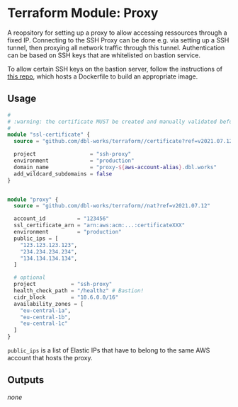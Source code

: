 # Terraform Module: Proxy

A reopsitory for setting up a proxy to allow accessing ressources through a fixed IP.
Connecting to the SSH Proxy can be done e.g. via setting up a SSH tunnel, then proxying all network traffic through this tunnel. Authentication can be based on SSH keys that are whitelisted on bastion service.

To allow certain SSH keys on the bastion server, follow the instructions of [this repo](https://github.com/dbl-works/bastion), which hosts a Dockerfile to build an appropriate image.


## Usage

```terraform
#
# :warning: the certificate MUST be created and manually validated before any depending ressources
#
module "ssl-certificate" {
  source = "github.com/dbl-works/terraform//certificate?ref=v2021.07.12"

  project                 = "ssh-proxy"
  environment             = "production"
  domain_name             = "proxy-${aws-account-alias}.dbl.works"
  add_wildcard_subdomains = false
}


module "proxy" {
  source = "github.com/dbl-works/terraform//nat?ref=v2021.07.12"

  account_id          = "123456"
  ssl_certificate_arn = "arn:aws:acm:...:certificateXXX"
  environment         = "production"
  public_ips = [
    "123.123.123.123",
    "234.234.234.234",
    "134.134.134.134",
  ]

  # optional
  project           = "ssh-proxy"
  health_check_path = "/healthz" # Bastion!
  cidr_block        = "10.6.0.0/16"
  availability_zones = [
    "eu-central-1a",
    "eu-central-1b",
    "eu-central-1c"
  ]
}
```

`public_ips` is a list of Elastic IPs that have to belong to the same AWS account that hosts the proxy.

## Outputs
_none_
